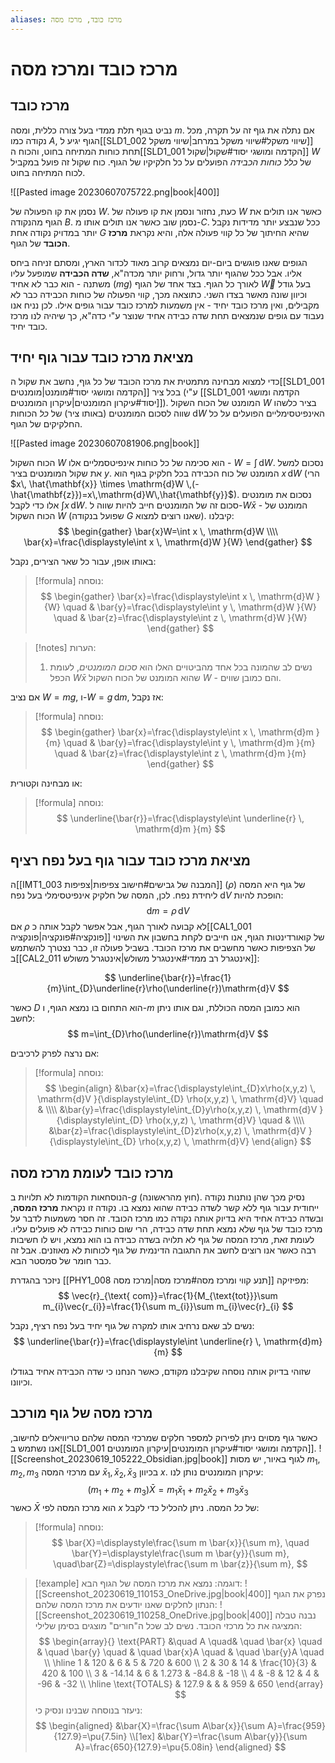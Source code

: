 ```yaml
---
aliases: מרכז כובד, מרכז מסה
---
```


# מרכז כובד ומרכז מסה

## מרכז כובד
נביט בגוף תלת ממדי בעל צורה כללית, ומסה $m$. אם נתלה את גוף זה על תקרה, מכל נקודה כמו $A$, הגוף יגיע ל[[SLD1_002 שיווי משקל#שיווי משקל במרחב|שיווי משקל]] תחת כוחות המתיחה בחוט, והכוח ה[[SLD1_001 הקדמה ומושגי יסוד#שקול|שקול]] $W$ של *כלל כוחות הכבידה* הפועלים על כל חלקיקיו של הגוף. כוח שקול זה פועל במקביל לכוח המתיחה בחוט.

![[Pasted image 20230607075722.png|book|400]]

נסמן את קו הפעולה של $W$. כעת, נחזור ונסמן את קו פעולה של $W$ כאשר אנו תולים את הגוף מהנקודה $B$. נסמן שוב כאשר אנו תולים אותו מ-$C$. ככל שנבצע יותר מדידות נקבל יותר במדויק נקודה אחת $G$ שהיא החיתוך של כל קווי פעולה אלה, והיא נקראת **מרכז הכובד** של הגוף.

הגופים שאנו פוגשים ביום-יום נמצאים קרוב מאוד לכדור הארץ, ומסתם זניחה ביחס אליו. אבל ככל שהגוף יותר גדול, ורחוק יותר מכדה"א, **שדה הכבידה** שמופעל עליו משתנה - הוא כבר לא אחיד ($mg$) לאורך כל הגוף. בצד אחד של הגוף $\vec{W}$ בעל גודל וכיוון שונה מאשר בצדו השני.
כתוצאה מכך, קווי הפעולה של כוחות הכבידה כבר לא מקבילים, ואין מרכז כובד יחיד - אין משמעות למרכז כובד עבור גופים אילו. לכן נניח אנו נעבוד עם גופים שנמצאים תחת שדה כבידה אחיד שנוצר ע"י כדה"א, כך שיהיה לנו מרכז כובד יחיד.

## מציאת מרכז כובד עבור גוף יחיד
כדי למצוא מבחינה מתמטית את מרכז הכובד של כל גוף, נחשב את שקול ה[[SLD1_001 הקדמה ומושגי יסוד#מומנט|מומנטים]] בכל ציר (ע"י [[SLD1_001 הקדמה ומושגי יסוד#עיקרון המומנטים|עיקרון המומנטים]]). המומנט של הכוח השקול $W$ בציר כלשהו שווה לסכום המומנטים (באותו ציר) של *כל* הכוחות $\mathrm{d}W$ האינפיטסימליים הפועלים על כל החלקיקים של הגוף.

![[Pasted image 20230607081906.png|book]]

הכוח השקול $W$ הוא סכימה של כל כוחות אינפיטסמליים אלו - $W=\int  \, \mathrm{d}W$. נסכום למשל את שקול המומנטים בציר $y$. המומנט של כוח הכבידה בכל חלקיק בגוף הוא $x\,\mathrm{d}W$ (הרי $x\, \hat{\mathbf{x}} \times \mathrm{d}W \,(-\hat{\mathbf{z}})=x\,\mathrm{d}W\,\hat{\mathbf{y}}$).
נסכום את מומנטים אלו כדי לקבל $\int x \, \mathrm{d}W$. סכום זה של המומנטים חייב להיות שווה ל-$W\bar{x}$ - המומנט של הכוח השקול $W$ (שפועל בנקודה $G$ שאנו רוצים למצוא). קיבלנו:
$$
\begin{gather}
\bar{x}W=\int x \, \mathrm{d}W \\\\
\bar{x}=\frac{\displaystyle\int x \, \mathrm{d}W }{W} 
\end{gather}
$$

באותו אופן, עבור כל שאר הצירים, נקבל:
>[!formula] נוסחה: 
>$$
> \begin{gather}
> \bar{x}=\frac{\displaystyle\int x \, \mathrm{d}W }{W} \quad & \bar{y}=\frac{\displaystyle\int y \, \mathrm{d}W }{W} \quad &  \bar{z}=\frac{\displaystyle\int z \, \mathrm{d}W }{W}
> \end{gather} 
> $$

>[!notes] הערות: 
 >1. נשים לב שהמונה בכל אחד מהביטויים האלו הוא *סכום המומנטים*, לעומת הכפל $W\bar{x}$ שהוא המומנט של הכוח השקול $W$ - והם כמובן שווים.

אם נציב $W=mg$, ו-$W=g\,\mathrm{d}m$, אז נקבל:
>[!formula] נוסחה:
>$$
> \begin{gather}
> \bar{x}=\frac{\displaystyle\int x \, \mathrm{d}m }{m} \quad & \bar{y}=\frac{\displaystyle\int y \, \mathrm{d}m }{m} \quad &  \bar{z}=\frac{\displaystyle\int z \, \mathrm{d}m }{m}
> \end{gather} 
> $$

או מבחינה וקטורית:
>[!formula] נוסחה: 
>$$
> \underline{\bar{r}}=\frac{\displaystyle\int \underline{r} \, \mathrm{d}m }{m}
> $$

## מציאת מרכז כובד עבור גוף בעל נפח רציף

ה[[IMT1_003 המבנה של גבישים#חישוב צפיפות|צפיפות]] ($\rho$) של גוף היא המסה ליחידת נפח. לכן, המסה של חלקיק אינפיטסימלי בעל נפח $\mathrm{d}V$ הופכת להיות:
$$
\mathrm{d}m=\rho\, \mathrm{d}V
$$
אם $\rho$ לא קבועה לאורך הגוף, אבל אפשר לקבל אותה כ[[CAL1_001 פונקציה#פונקציה|פונקציה]] של קואורדינטות הגוף, אנו חייבים לקחת בחשבון את השינוי של הצפיפות כאשר מחשבים את מרכז הכובד. בשביל פעולה זו, כבר נצטרך להשתמש ב[[CAL2_011 אינטגרל רב ממדי#אינטגרל משולש|אינטגרל משולש]]:

$$
\underline{\bar{r}}=\frac{1}{m}\int_{D}\underline{r}\rho(\underline{r})\mathrm{d}V
$$

כאשר $D$ הוא התחום בו נמצא הגוף, ו-$m$ הוא כמובן המסה הכוללת, וגם אותו ניתן לחשב:
$$
m=\int_{D}\rho(\underline{r})\mathrm{d}V
$$

אם נרצה לפרק לרכיבים:

>[!formula] נוסחה:
 >$$
> \begin{align}
> &\bar{x}=\frac{\displaystyle\int_{D}x\rho(x,y,z) \, \mathrm{d}V }{\displaystyle\int_{D} \rho(x,y,z) \, \mathrm{d}V} \quad & \\\\ &\bar{y}=\frac{\displaystyle\int_{D}y\rho(x,y,z) \, \mathrm{d}V }{\displaystyle\int_{D} \rho(x,y,z) \, \mathrm{d}V} \quad &  \\\\ &\bar{z}=\frac{\displaystyle\int_{D}z\rho(x,y,z) \, \mathrm{d}V }{\displaystyle\int_{D} \rho(x,y,z) \, \mathrm{d}V}
> \end{align} 
> $$

## מרכז כובד לעומת מרכז מסה

הנוסחאות הקודמות לא תלויות ב-$g$ (חוץ מהראשונה). נסיק מכך שהן נותנות נקודה ייחודית עבור גוף ללא קשר לשדה כבידה שהוא נמצא בו. נקודה זו נקראת **מרכז המסה**, ובשדה כבידה אחיד היא בדיוק אותה נקודה כמו מרכז הכובד.
זה חסר משמעות לדבר על מרכז כובד של גוף שלא נמצא תחת שדה כבידה, הרי שום כוחות כבידה לא פועלים עליו. לעומת זאת, מרכז המסה של גוף לא תלויה בשדה כבידה בו הוא נמצא, ויש לו חשיבות רבה כאשר אנו רוצים לחשב את התגובה הדינמית של גוף לכוחות לא מאוזנים. אבל זה כבר חומר של סמסטר הבא.

ניזכר בהגדרת [[PHY1_008 תנע קווי ומרכז מסה#מרכז מסה|מרכז מסה]] מפיזיקה:
$$
\vec{r}_{\text{ com}}=\frac{1}{M_{\text{tot}}}\sum m_{i}\vec{r_{i}}=\frac{1}{\sum  m_{i}}\sum  m_{i}\vec{r}_{i}
$$

נשים לב שאם נרחיב אותו למקרה של גוף יחיד בעל נפח רציף, נקבל:
$$
\underline{\bar{r}}=\frac{\displaystyle\int \underline{r} \, \mathrm{d}m}{m}
$$

שזוהי בדיוק אותה נוסחה שקיבלנו מקודם, כאשר הנחנו כי שדה הכבידה אחיד בגודלו וכיוונו.

## מרכז מסה של גוף מורכב
כאשר גוף מסוים ניתן לפירוק למספר חלקים שמרכזי המסה שלהם טריוויאלים לחישוב, אנו נשתמש ב[[SLD1_001 הקדמה ומושגי יסוד#עיקרון המומנטים|עיקרון המומנטים]].
![[Screenshot_20230619_105222_Obsidian.jpg|book]]
לגוף באיור, יש מסות ${m}_{1},{m}_{2},{m}_{3}$ עם מרכזי המסה $\bar{x}_{1},\bar{x}_{2},\bar{x}_{3}$ בכיוון $x$. עיקרון המומנטים נותן לנו:
$$
({m}_{1}+{m}_{2}+{m}_{3})\bar{X}={m}_{1}\bar{x}_{1}+{m}_{2}\bar{x}_{2}+{m}_{3}\bar{x}_{3}
$$
כאשר $\bar{X}$ הוא מרכז המסה לפי $x$ של *כל* המסה. ניתן להכליל כדי לקבל:
>[!formula] נוסחה: 
 >$$
> \bar{X}=\displaystyle\frac{\sum m \bar{x}}{\sum m}, \quad \bar{Y}=\displaystyle\frac{\sum m \bar{y}}{\sum m}, \quad\bar{Z}=\displaystyle\frac{\sum m \bar{z}}{\sum m},
> $$
 
 
 >[!example] דוגמה: 
 >נמצא את מרכז המסה של הגוף הבא:
 >![[Screenshot_20230619_110153_OneDrive.jpg|book|400]]
 >נפרק את הגוף הנתון לחלקים שאנו יודעים את מרכז המסה שלהם:
 >![[Screenshot_20230619_110258_OneDrive.jpg|book|400]]
 >נבנה טבלה המציגה את כל מרכזי הכובד. נשים לב שכל ה"חורים" מוצגים בסימן שלילי:
 >$$
> \begin{array}{}
> \text{PART} &\quad A \quad& \quad \bar{x} \quad & \quad \bar{y} \quad & \quad \bar{x}A \quad & \quad \bar{y}A \quad  \\ \hline
> 1 & 120 & 6 & 5 & 720 & 600 \\
> 2 & 30 & 14 & \frac{10}{3} & 420 & 100 \\
> 3 & -14.14 & 6 & 1.273 & -84.8 & -18 \\
> 4 & -8 & 12 & 4 & -96 & -32 \\
> \hline
> \text{TOTALS} & 127.9 &  &  & 959 & 650
> \end{array}
> $$
> ניעזר בנוסחה שבנינו ונסיק כי:
> $$
> \begin{aligned}
> &\bar{X}=\frac{\sum A\bar{x}}{\sum A}=\frac{959}{127.9}=\pu{7.5in} \\[1ex]
> &\bar{Y}=\frac{\sum A\bar{y}}{\sum A}=\frac{650}{127.9}=\pu{5.08in}
> \end{aligned}
> $$
 
 

